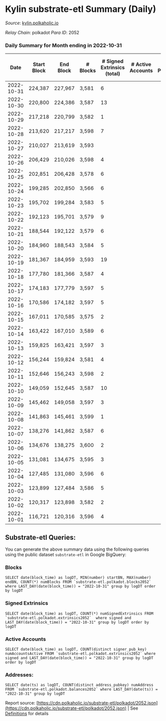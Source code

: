 # Kylin substrate-etl Summary (Daily)

_Source_: [kylin.polkaholic.io](https://kylin.polkaholic.io)

*Relay Chain*: polkadot
*Para ID*: 2052



### Daily Summary for Month ending in 2022-10-31


| Date | Start Block | End Block | # Blocks | # Signed Extrinsics (total) | # Active Accounts | # Passive | # New | # Addresses with Balances | # Events | # Transfers | # XCM Transfers In | # XCM Transfers Out |
| ---- | ----------- | --------- | -------- | --------------------------- | ----------------- | --------- | ----- | ------------------------- | -------- | ----------- | ------------------ | ------------------- |
| 2022-10-31 | 224,387 | 227,967 | 3,581  | 6 |  |  |  | 1,104 | 7,181 |   |   |   |
| 2022-10-30 | 220,800 | 224,386 | 3,587  | 13 |  |  |  |  | 7,465 | 75  |   |   |
| 2022-10-29 | 217,218 | 220,799 | 3,582  | 1 |  |  |  |  | 7,169 |   |   |   |
| 2022-10-28 | 213,620 | 217,217 | 3,598  | 7 |  |  |  |  | 7,219 | 1  |   |   |
| 2022-10-27 | 210,027 | 213,619 | 3,593  |  |  |  |  |  | 7,188 |   |   |   |
| 2022-10-26 | 206,429 | 210,026 | 3,598  | 4 |  |  |  |  | 7,210 |   |   |   |
| 2022-10-25 | 202,851 | 206,428 | 3,578  | 6 |  |  |  |  | 7,177 | 2  |   |   |
| 2022-10-24 | 199,285 | 202,850 | 3,566  | 6 |  |  |  |  | 7,152 | 1  |   |   |
| 2022-10-23 | 195,702 | 199,284 | 3,583  | 5 |  |  |  |  | 7,183 |   |   |   |
| 2022-10-22 | 192,123 | 195,701 | 3,579  | 9 |  |  |  |  | 7,186 |   |   |   |
| 2022-10-21 | 188,544 | 192,122 | 3,579  | 6 |  |  |  |  | 7,178 | 1  |   |   |
| 2022-10-20 | 184,960 | 188,543 | 3,584  | 5 |  |  |  |  | 7,182 |   |   |   |
| 2022-10-19 | 181,367 | 184,959 | 3,593  | 19 |  |  |  |  | 7,240 | 4  |   |   |
| 2022-10-18 | 177,780 | 181,366 | 3,587  | 4 |  |  |  |  | 7,187 |   |   |   |
| 2022-10-17 | 174,183 | 177,779 | 3,597  | 5 |  |  |  |  | 7,211 | 1  |   |   |
| 2022-10-16 | 170,586 | 174,182 | 3,597  | 5 |  |  |  |  | 7,208 |   |   |   |
| 2022-10-15 | 167,011 | 170,585 | 3,575  | 2 |  |  |  |  | 7,158 |   |   |   |
| 2022-10-14 | 163,422 | 167,010 | 3,589  | 6 |  |  |  |  | 7,196 |   |   |   |
| 2022-10-13 | 159,825 | 163,421 | 3,597  | 3 |  |  |  |  | 7,205 | 2  |   |   |
| 2022-10-12 | 156,244 | 159,824 | 3,581  | 4 |  |  |  |  | 7,176 |   |   |   |
| 2022-10-11 | 152,646 | 156,243 | 3,598  | 2 |  |  |  |  | 7,204 |   |   |   |
| 2022-10-10 | 149,059 | 152,645 | 3,587  | 10 |  |  |  |  | 7,208 | 2  |   |   |
| 2022-10-09 | 145,462 | 149,058 | 3,597  | 3 |  |  |  |  | 7,204 |   |   |   |
| 2022-10-08 | 141,863 | 145,461 | 3,599  | 1 |  |  |  |  | 7,203 |   |   |   |
| 2022-10-07 | 138,276 | 141,862 | 3,587  | 6 |  |  |  |  | 7,192 |   |   |   |
| 2022-10-06 | 134,676 | 138,275 | 3,600  | 2 |  |  |  |  | 7,206 |   |   |   |
| 2022-10-05 | 131,081 | 134,675 | 3,595  | 3 |  |  |  |  | 7,201 |   |   |   |
| 2022-10-04 | 127,485 | 131,080 | 3,596  | 6 |  |  |  |  | 7,211 |   |   |   |
| 2022-10-03 | 123,899 | 127,484 | 3,586  | 5 |  |  |  |  | 7,188 |   |   |   |
| 2022-10-02 | 120,317 | 123,898 | 3,582  | 2 |  |  |  |  | 7,172 |   |   |   |
| 2022-10-01 | 116,721 | 120,316 | 3,596  | 4 |  |  |  |  | 7,207 | 1  |   |   |

## Substrate-etl Queries:
You can generate the above summary data using the following queries using the public dataset `substrate-etl` in Google BigQuery:


### Blocks
```
SELECT date(block_time) as logDT, MIN(number) startBN, MAX(number) endBN, COUNT(*) numBlocks FROM `substrate-etl.polkadot.blocks2052`  where LAST_DAY(date(block_time)) = "2022-10-31" group by logDT order by logDT
```


### Signed Extrinsics
```
SELECT date(block_time) as logDT, COUNT(*) numSignedExtrinsics FROM `substrate-etl.polkadot.extrinsics2052`  where signed and LAST_DAY(date(block_time)) = "2022-10-31" group by logDT order by logDT
```


### Active Accounts
```
SELECT date(block_time) as logDT, COUNT(distinct signer_pub_key) numAccountsActive FROM `substrate-etl.polkadot.extrinsics2052` where signed and LAST_DAY(date(block_time)) = "2022-10-31" group by logDT order by logDT
```


### Addresses:
```
SELECT date(ts) as logDT, COUNT(distinct address_pubkey) numAddress FROM `substrate-etl.polkadot.balances2052` where LAST_DAY(date(ts)) = "2022-10-31" group by logDT
```



Report source: [https://cdn.polkaholic.io/substrate-etl/polkadot/2052.json](https://cdn.polkaholic.io/substrate-etl/polkadot/2052.json) | See [Definitions](/DEFINITIONS.md) for details
